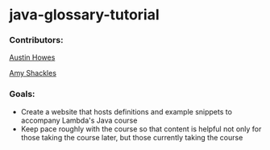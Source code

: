 # java-glossary-tutorial

### Contributors:

<a href="https://github.com/austie702">Austin Howes</a>

<a href="https://github.com/AmyShackles">Amy Shackles</a>

### Goals:

- Create a website that hosts definitions and example snippets to accompany Lambda's Java course
- Keep pace roughly with the course so that content is helpful not only for those taking the course later, but those currently taking the course
